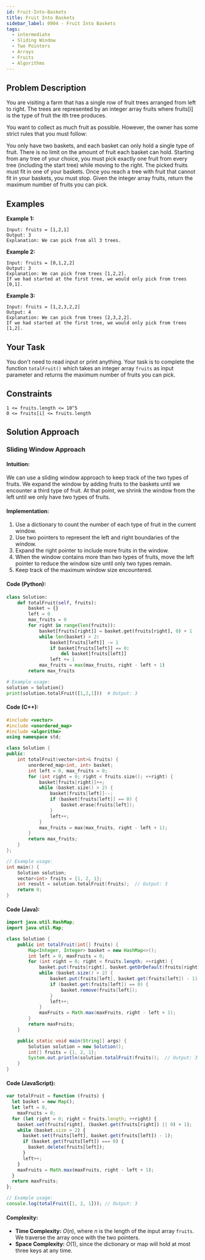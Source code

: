 ```yaml
---
id: Fruit-Into-Baskets
title: Fruit Into Baskets
sidebar_label: 0904 - Fruit Into Baskets
tags:
  - intermediate
  - Sliding Window
  - Two Pointers
  - Arrays
  - Fruits
  - Algorithms
---
```


## Problem Description

You are visiting a farm that has a single row of fruit trees arranged from left to right. The trees are represented by an integer array fruits where fruits[i] is the type of fruit the ith tree produces.

You want to collect as much fruit as possible. However, the owner has some strict rules that you must follow:

You only have two baskets, and each basket can only hold a single type of fruit. There is no limit on the amount of fruit each basket can hold.
Starting from any tree of your choice, you must pick exactly one fruit from every tree (including the start tree) while moving to the right. The picked fruits must fit in one of your baskets.
Once you reach a tree with fruit that cannot fit in your baskets, you must stop.
Given the integer array fruits, return the maximum number of fruits you can pick.

## Examples

**Example 1:**

```
Input: fruits = [1,2,1]
Output: 3
Explanation: We can pick from all 3 trees.
```

**Example 2:**

```
Input: fruits = [0,1,2,2]
Output: 3
Explanation: We can pick from trees [1,2,2].
If we had started at the first tree, we would only pick from trees [0,1].
```

**Example 3:**

```
Input: fruits = [1,2,3,2,2]
Output: 4
Explanation: We can pick from trees [2,3,2,2].
If we had started at the first tree, we would only pick from trees [1,2].
```

## Your Task

You don't need to read input or print anything. Your task is to complete the function `totalFruit()` which takes an integer array `fruits` as input parameter and returns the maximum number of fruits you can pick.

## Constraints

```
1 <= fruits.length <= 10^5
0 <= fruits[i] <= fruits.length
```

## Solution Approach

### Sliding Window Approach

#### Intuition:

We can use a sliding window approach to keep track of the two types of fruits. We expand the window by adding fruits to the baskets until we encounter a third type of fruit. At that point, we shrink the window from the left until we only have two types of fruits.

#### Implementation:

1. Use a dictionary to count the number of each type of fruit in the current window.
2. Use two pointers to represent the left and right boundaries of the window.
3. Expand the right pointer to include more fruits in the window.
4. When the window contains more than two types of fruits, move the left pointer to reduce the window size until only two types remain.
5. Keep track of the maximum window size encountered.

#### Code (Python):

```python
class Solution:
    def totalFruit(self, fruits):
        basket = {}
        left = 0
        max_fruits = 0
        for right in range(len(fruits)):
            basket[fruits[right]] = basket.get(fruits[right], 0) + 1
            while len(basket) > 2:
                basket[fruits[left]] -= 1
                if basket[fruits[left]] == 0:
                    del basket[fruits[left]]
                left += 1
            max_fruits = max(max_fruits, right - left + 1)
        return max_fruits

# Example usage:
solution = Solution()
print(solution.totalFruit([1,2,1]))  # Output: 3
```

#### Code (C++):

```cpp
#include <vector>
#include <unordered_map>
#include <algorithm>
using namespace std;

class Solution {
public:
    int totalFruit(vector<int>& fruits) {
        unordered_map<int, int> basket;
        int left = 0, max_fruits = 0;
        for (int right = 0; right < fruits.size(); ++right) {
            basket[fruits[right]]++;
            while (basket.size() > 2) {
                basket[fruits[left]]--;
                if (basket[fruits[left]] == 0) {
                    basket.erase(fruits[left]);
                }
                left++;
            }
            max_fruits = max(max_fruits, right - left + 1);
        }
        return max_fruits;
    }
};

// Example usage:
int main() {
    Solution solution;
    vector<int> fruits = {1, 2, 1};
    int result = solution.totalFruit(fruits);  // Output: 3
    return 0;
}
```

#### Code (Java):

```java
import java.util.HashMap;
import java.util.Map;

class Solution {
    public int totalFruit(int[] fruits) {
        Map<Integer, Integer> basket = new HashMap<>();
        int left = 0, maxFruits = 0;
        for (int right = 0; right < fruits.length; ++right) {
            basket.put(fruits[right], basket.getOrDefault(fruits[right], 0) + 1);
            while (basket.size() > 2) {
                basket.put(fruits[left], basket.get(fruits[left]) - 1);
                if (basket.get(fruits[left]) == 0) {
                    basket.remove(fruits[left]);
                }
                left++;
            }
            maxFruits = Math.max(maxFruits, right - left + 1);
        }
        return maxFruits;
    }

    public static void main(String[] args) {
        Solution solution = new Solution();
        int[] fruits = {1, 2, 1};
        System.out.println(solution.totalFruit(fruits));  // Output: 3
    }
}
```

#### Code (JavaScript):

```javascript
var totalFruit = function (fruits) {
  let basket = new Map();
  let left = 0,
    maxFruits = 0;
  for (let right = 0; right < fruits.length; ++right) {
    basket.set(fruits[right], (basket.get(fruits[right]) || 0) + 1);
    while (basket.size > 2) {
      basket.set(fruits[left], basket.get(fruits[left]) - 1);
      if (basket.get(fruits[left]) === 0) {
        basket.delete(fruits[left]);
      }
      left++;
    }
    maxFruits = Math.max(maxFruits, right - left + 1);
  }
  return maxFruits;
};

// Example usage:
console.log(totalFruit([1, 2, 1])); // Output: 3
```

#### Complexity:

- **Time Complexity:** $O(n)$, where $n$ is the length of the input array `fruits`. We traverse the array once with the two pointers.
- **Space Complexity:** $O(1)$, since the dictionary or map will hold at most three keys at any time.
